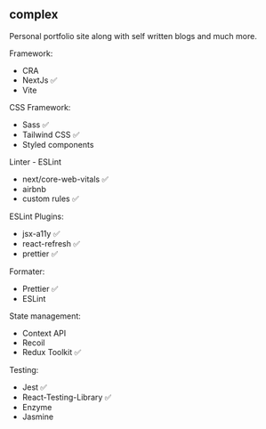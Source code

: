 ## complex

Personal portfolio site along with self written blogs and much more.

Framework:

-   CRA
-   NextJs ✅
-   Vite

CSS Framework:

- Sass ✅
- Tailwind CSS ✅
- Styled components

Linter - ESLint

- next/core-web-vitals ✅
- airbnb 
- custom rules ✅

ESLint Plugins:
- jsx-a11y ✅
- react-refresh ✅
- prettier ✅

Formater:

- Prettier ✅
- ESLint

State management:

- Context API
- Recoil
- Redux Toolkit ✅

Testing:

- Jest ✅
- React-Testing-Library ✅
- Enzyme
- Jasmine
